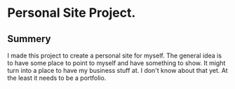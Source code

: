 # Personal Site Project.

## Summery

I made this project to create a personal site for myself. The general idea is to have some place to point to myself and have something to show. It might turn into a place to have my business stuff at. I don't know about that yet. At the least it needs to be a portfolio.




